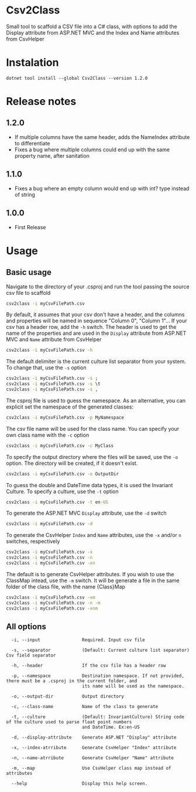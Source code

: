 # Csv2Class
Small tool to scaffold a CSV file into a C# class, with options to add the Display attribute from ASP.NET MVC and the Index and Name attributes from CsvHelper

# Instalation 
```shell
dotnet tool install --global Csv2Class --version 1.2.0
```

# Release notes

## 1.2.0
 * If multiple columns have the same header, adds the NameIndex attribute to differentiate
 * Fixes a bug where multiple columns could end up with the same property name, after sanitation

## 1.1.0
 * Fixes a bug where an empty column would end up with int? type instead of string

## 1.0.0
 * First Release
 
# Usage

## Basic usage
Navigate to the directory of your .csproj and run the tool passing the source csv file to scaffold
```bat
csv2class -i myCsvFilePath.csv
```

By default, it assumes that your csv don't have a header, and the columns and properties will be named in sequence "Column 0", "Column 1"...
If your csv has a header row, add the `-h` switch. The header is used to get the name of the properties and are used in the `Display` attribute from ASP.NET MVC and `Name` attribute from CsvHelper
```bat
csv2class -i myCsvFilePath.csv -h
```

The default delimiter is the current culture list separator from your system. To change that, use the `-s` option
```bat
csv2class -i myCsvFilePath.csv -s ;
csv2class -i myCsvFilePath.csv -s \t
csv2class -i myCsvFilePath.csv -s ,
```

The csproj file is used to guess the namespace. As an alternative, you can explicit set the namespace of the generated classes:
```bat
csv2class -i myCsvFilePath.csv -p MyNamespace
```

The csv file name will be used for the class name. You can specify your own class name with the `-c` option
```bat
csv2class -i myCsvFilePath.csv -c MyClass
```

To specify the output directory where the files will be saved, use the `-o` option. The directory will be created, if it doesn't exist.
```bat
csv2class -i myCsvFilePath.csv -o OutputDir
```

To guess the double and DateTime data types, it is used the Invariant Culture. To specify a culture, use the `-t` option
```bat
csv2class -i myCsvFilePath.csv -t en-US 
```

To generate the ASP.NET MVC `Display` attribute, use the `-d` switch
```bat
csv2class -i myCsvFilePath.csv -d 
```

To generate the CsvHelper `Index` and `Name` attributes, use the `-x` and/or `n` switches, respectively
```bat
csv2class -i myCsvFilePath.csv -x
csv2class -i myCsvFilePath.csv -n
csv2class -i myCsvFilePath.csv -xn
```

The default is to generate CsvHelper attributes. If you wish to use the ClassMap intead, use the `-m` switch. It will be generate a file in the same folder of the class file, with the name {Class}Map
```bat
csv2class -i myCsvFilePath.csv -xm
csv2class -i myCsvFilePath.csv -n -m
csv2class -i myCsvFilePath.csv -xnm
```


## All options
```
  -i, --input                Required. Input csv file

  -s, --separator            (Default: Current culture list separator) Csv field separator

  -h, --header               If the csv file has a header row

  -p, --namespace            Destination namespace. If not provided, there must be a .csproj in the current folder, and
                             its name will be used as the namespace.

  -o, --output-dir           Output directory

  -c, --class-name           Name of the class to generate

  -t, --culture              (Default: InvariantCulture) String code of the culture used to parse float point numbers
                             and DateTime. Ex:en-US

  -d, --display-attribute    Generate ASP.NET "Display" attribute

  -x, --index-atrribute      Generate CsvHelper "Index" attribute

  -n, --name-atrribute       Generate CsvHelper "Name" attribute

  -m, --map                  Use CsvHelper class map instead of attributes

  --help                     Display this help screen.
  ```
